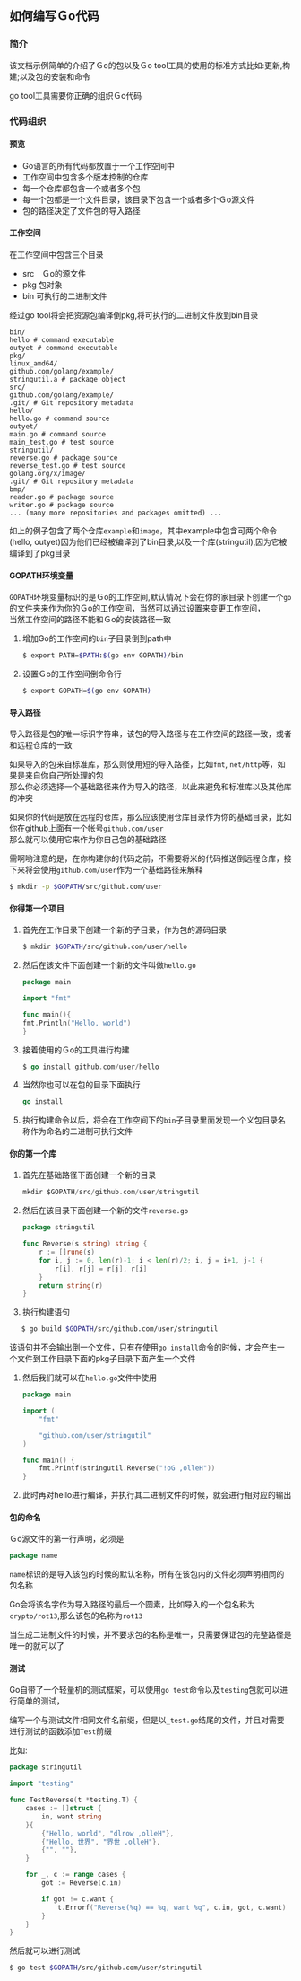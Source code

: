 ## 如何编写Ｇo代码

### 简介

该文档示例简单的介绍了Ｇo的包以及Ｇo tool工具的使用的标准方式比如:更新,构建;以及包的安装和命令

go tool工具需要你正确的组织Ｇo代码

### 代码组织

#### 预览

* Go语言的所有代码都放置于一个工作空间中
* 工作空间中包含多个版本控制的仓库
* 每一个仓库都包含一个或者多个包
* 每一个包都是一个文件目录，该目录下包含一个或者多个Ｇo源文件
* 包的路径决定了文件包的导入路径

#### 工作空间

在工作空间中包含三个目录

* src　Ｇo的源文件
* pkg 包对象
* bin 可执行的二进制文件

经过go tool将会把资源包编译倒pkg,将可执行的二进制文件放到bin目录

```
bin/
hello # command executable
outyet # command executable
pkg/
linux_amd64/
github.com/golang/example/
stringutil.a # package object
src/
github.com/golang/example/
.git/ # Git repository metadata
hello/
hello.go # command source
outyet/
main.go # command source
main_test.go # test source
stringutil/
reverse.go # package source
reverse_test.go # test source
golang.org/x/image/
.git/ # Git repository metadata
bmp/
reader.go # package source
writer.go # package source
... (many more repositories and packages omitted) ...
```

如上的例子包含了两个仓库`example`和`image`，其中example中包含可两个命令\(hello, outyet\)因为他们已经被编译到了bin目录,以及一个库\(stringutil\),因为它被编译到了pkg目录

#### GOPATH环境变量

`GOPATH`环境变量标识的是Ｇo的工作空间,默认情况下会在你的家目录下创建一个`go`的文件夹来作为你的Ｇo的工作空间，当然可以通过设置来变更工作空间，  
当然工作空间的路径不能和Ｇo的安装路径一致

1. 增加Go的工作空间的`bin`子目录倒到path中

   ```bash
   $ export PATH=$PATH:$(go env GOPATH)/bin
   ```

2. 设置Ｇo的工作空间倒命令行

   ```bash
   $ export GOPATH=$(go env GOPATH)
   ```

#### 导入路径

导入路径是包的唯一标识字符串，该包的导入路径与在工作空间的路径一致，或者和远程仓库的一致

如果导入的包来自标准库，那么则使用短的导入路径，比如`fmt`, `net/http`等，如果是来自你自己所处理的包  
那么你必须选择一个基础路径来作为导入的路径，以此来避免和标准库以及其他库的冲突

如果你的代码是放在远程的仓库，那么应该使用仓库目录作为你的基础目录，比如你在github上面有一个帐号`github.com/user`  
那么就可以使用它来作为你自己包的基础路径

需啊哟注意的是，在你构建你的代码之前，不需要将米的代码推送倒远程仓库，接下来将会使用`github.com/user`作为一个基础路径来解释

```bash
$ mkdir -p $GOPATH/src/github.com/user
```

#### 你得第一个项目

1. 首先在工作目录下创建一个新的子目录，作为包的源码目录

   ```bash
   $ mkdir $GOPATH/src/github.com/user/hello
   ```

2. 然后在该文件下面创建一个新的文件叫做`hello.go`

   ```go
   package main

   import "fmt"

   func main(){
   fmt.Println("Hello, world")
   }
   ```

3. 接着使用的Ｇo的工具进行构建

   ```go
   $ go install github.com/user/hello
   ```

4. 当然你也可以在包的目录下面执行

   ```go
   go install
   ```

5. 执行构建命令以后，将会在工作空间下的`bin`子目录里面发现一个义包目录名称作为命名的二进制可执行文件

#### 你的第一个库

1. 首先在基础路径下面创建一个新的目录

   ```go
   mkdir $GOPATH/src/github.com/user/stringutil
   ```

2. 然后在该目录下面创建一个新的文件`reverse.go`

   ```go
   package stringutil

   func Reverse(s string) string {
       r := []rune(s)
       for i, j := 0, len(r)-1; i < len(r)/2; i, j = i+1, j-1 {
           r[i], r[j] = r[j], r[i]
       }
       return string(r)
   }
   ```

3. 执行构建语句

```bash
   $ go build $GOPATH/src/github.com/user/stringutil
```

该语句并不会输出倒一个文件，只有在使用`go install`命令的时候，才会产生一个文件到工作目录下面的pkg子目录下面产生一个文件

1. 然后我们就可以在`hello.go`文件中使用

   ```go
   package main

   import (
       "fmt"

       "github.com/user/stringutil"
   )

   func main() {
       fmt.Printf(stringutil.Reverse("!oG ,olleH"))
   }
   ```

2. 此时再对hello进行编译，并执行其二进制文件的时候，就会进行相对应的输出

#### 包的命名

Ｇo源文件的第一行声明，必须是

```go
package name
```

`name`标识的是导入该包的时候的默认名称，所有在该包内的文件必须声明相同的包名称

Go会将该名字作为导入路径的最后一个圆素，比如导入的一个包名称为`crypto/rot13`,那么该包的名称为`rot13`

当生成二进制文件的时候，并不要求包的名称是唯一，只需要保证包的完整路径是唯一的就可以了

#### 测试

Go自带了一个轻量机的测试框架，可以使用`go test`命令以及`testing`包就可以进行简单的测试，

编写一个与测试文件相同文件名前缀，但是以`_test.go`结尾的文件，并且对需要进行测试的函数添加`Test`前缀

比如:

```go
package stringutil

import "testing"

func TestReverse(t *testing.T) {
    cases := []struct {
        in, want string
    }{
        {"Hello, world", "dlrow ,olleH"},
        {"Hello, 世界", "界世 ,olleH"},
        {"", ""},
    }

    for _, c := range cases {
        got := Reverse(c.in)

        if got != c.want {
            t.Errorf("Reverse(%q) == %q, want %q", c.in, got, c.want)
        }
    }
}
```

然后就可以进行测试

```bash
$ go test $GOPATH/src/github.com/user/stringutil
```



